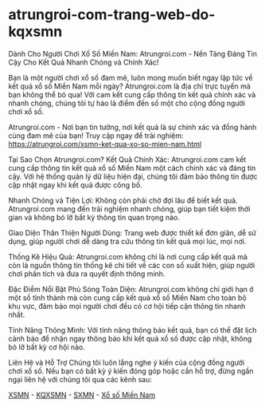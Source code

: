 # atrungroi-com-trang-web-do-kqxsmn
Dành Cho Người Chơi Xổ Số Miền Nam: Atrungroi.com - Nền Tảng Đáng Tin Cậy Cho Kết Quả Nhanh Chóng và Chính Xác!

Bạn là một người chơi xổ số đam mê, luôn mong muốn biết ngay lập tức về kết quả xổ số Miền Nam mỗi ngày? Atrungroi.com là địa chỉ trực tuyến mà bạn không thể bỏ qua! Với cam kết cung cấp thông tin kết quả chính xác và nhanh chóng, chúng tôi tự hào là điểm đến số một cho cộng đồng người chơi xổ số.

Atrungroi.com - Nơi bạn tin tưởng, nơi kết quả là sự chính xác và đồng hành cùng đam mê của bạn! Truy cập ngay để trải nghiệm: https://atrungroi.com/xsmn-ket-qua-xo-so-mien-nam.html

Tại Sao Chọn Atrungroi.com?
Kết Quả Chính Xác: Atrungroi.com cam kết cung cấp thông tin kết quả xổ số Miền Nam một cách chính xác và đáng tin cậy. Với hệ thống quản lý dữ liệu hiện đại, chúng tôi đảm bảo thông tin được cập nhật ngay khi kết quả được công bố.

Nhanh Chóng và Tiện Lợi: Không còn phải chờ đợi lâu để biết kết quả. Atrungroi.com mang đến trải nghiệm nhanh chóng, giúp bạn tiết kiệm thời gian và không bỏ lỡ bất kỳ thông tin quan trọng nào.

Giao Diện Thân Thiện Người Dùng: Trang web được thiết kế đơn giản, dễ sử dụng, giúp người chơi dễ dàng tra cứu thông tin kết quả mọi lúc, mọi nơi.

Thống Kê Hiệu Quả: Atrungroi.com không chỉ là nơi cung cấp kết quả mà còn là nguồn thông tin thống kê chi tiết về các con số xuất hiện, giúp người chơi phân tích và đưa ra quyết định thông minh.

Đặc Điểm Nổi Bật
Phủ Sóng Toàn Diện: Atrungroi.com không chỉ giới hạn ở một số tỉnh thành mà còn cung cấp kết quả xổ số Miền Nam cho toàn bộ khu vực, đảm bảo mọi người chơi đều có cơ hội tiếp cận thông tin nhanh nhất.

Tính Năng Thông Minh: Với tính năng thông báo kết quả, bạn có thể đặt lịch cảnh báo để nhận ngay thông báo khi kết quả xổ số được cập nhật, không bỏ lỡ bất kỳ cơ hội nào.

Liên Hệ và Hỗ Trợ
Chúng tôi luôn lắng nghe ý kiến của cộng đồng người chơi xổ số. Nếu bạn có bất kỳ ý kiến đóng góp hoặc cần hỗ trợ, đừng ngần ngại liên hệ với chúng tôi qua các kênh sau:

[XSMN](https://www.tumblr.com/xsmn-sxmn-kqxsmn-atrungroi) - [KQXSMN](https://twitter.com/xsmn_atrungroi) - [SXMN](https://linkhay.com/u/xsmn_atrungroi) - [Xổ số Miền Nam](https://nicic.gov/users/xsmn-sxmn-kqxsmn-atrungroi)
